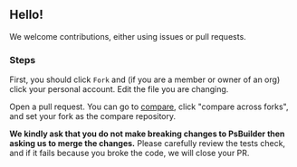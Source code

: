 ## Hello!
We welcome contributions, either using issues or pull requests.

### Steps
First, you should click `Fork` and (if you are a member or owner of an org) click your personal account. Edit the file you are changing.

Open a pull request. You can go to [compare](https://github.com/psbuilder/psbuilder/compare), click "compare across forks", and set your fork as the compare repository.

**We kindly ask that you do not make breaking changes to PsBuilder then asking us to merge the changes.** Please carefully review the tests check, and if it fails because you broke the code, we will close your PR.

